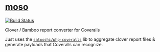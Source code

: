 # [moso](http://en.wikipedia.org/wiki/Bamboo_textiles)

[![Build Status](https://travis-ci.org/behance/moso.svg?branch=master)](https://travis-ci.org/behance/moso)

Clover / Bamboo report converter for Coveralls

Just uses the [`satooshi/php-coveralls`](https://github.com/satooshi/php-coveralls) lib to aggregate clover report files & generate payloads that Coveralls can recognize.
